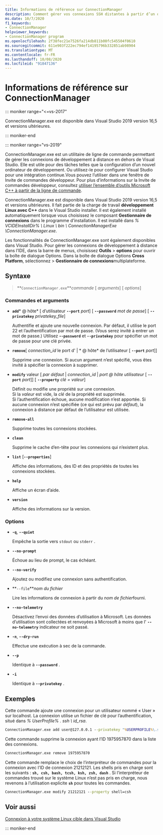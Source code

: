 ```yaml
---
title: Informations de référence sur ConnectionManager
description: Comment gérer vos connexions SSH distantes à partir d’un outil de ligne de commande.
ms.date: 10/7/2020
f1_keywords:
- ConnectionManager
helpviewer_keywords:
- ConnectionManager program
ms.openlocfilehash: 2f38fec21e7526fa214db811b00fc545504f0610
ms.sourcegitcommit: 611e903f222ec794ef14195796b332851ab98904
ms.translationtype: MT
ms.contentlocale: fr-FR
ms.lasthandoff: 10/08/2020
ms.locfileid: "91847136"
---
```

# <a name="connectionmanager-reference"></a>Informations de référence sur ConnectionManager

::: moniker range="<=vs-2017"

ConnectionManager.exe est disponible dans Visual Studio 2019 version 16,5 et versions ultérieures.

::: moniker-end

::: moniker range="vs-2019"

ConnectionManager.exe est un utilitaire de ligne de commande permettant de gérer les connexions de développement à distance en dehors de Visual Studio. Elle est utile pour des tâches telles que la configuration d’un nouvel ordinateur de développement. Ou utilisez-le pour configurer Visual Studio pour une intégration continue.Vous pouvez l’utiliser dans une fenêtre de Invite de commandes développeur. Pour plus d’informations sur la Invite de commandes développeur, consultez [utiliser l’ensemble d’outils Microsoft C++ à partir de la ligne de commande](../build/building-on-the-command-line.md).

ConnectionManager.exe est disponible dans Visual Studio 2019 version 16,5 et versions ultérieures. Il fait partie de la charge de travail **développement Linux avec C++** dans le Visual Studio installer. Il est également installé automatiquement lorsque vous choisissez le composant **Gestionnaire de connexions** dans le programme d’installation. Il est installé dans *% VCIDEInstallDir% \\ Linux \\ bin \\ ConnectionManagerExe \\ConnectionManager.exe*.

Les fonctionnalités de ConnectionManager.exe sont également disponibles dans Visual Studio. Pour gérer les connexions de développement à distance dans l’IDE, dans la barre de menus, choisissez **Outils**  >  **options** pour ouvrir la boîte de dialogue Options. Dans la boîte de dialogue Options **Cross Platform**, sélectionnez  >  **Gestionnaire de connexions**multiplateforme.

## <a name="syntax"></a>Syntaxe

> **`ConnectionManager.exe`***commande* \[ *arguments*] \[ *options*]

### <a name="commands-and-arguments"></a>Commandes et arguments

- **`add`*** \@ hôte* \[ d’utilisateur **`--port`** *port*] \[ **`--password`** *mot de passe*] \[ **`--privatekey`** *privatekey_file*]

  Authentifie et ajoute une nouvelle connexion. Par défaut, il utilise le port 22 et l’authentification par mot de passe. (Vous serez invité à entrer un mot de passe.) Utilisez **-`-password`** et **`--privatekey`** pour spécifier un mot de passe pour une clé privée.

- **`remove`**\[ *connection_id* le port d' \| * \@ hôte* de l’utilisateur \[ **`--port`** *port*]]

  Supprime une connexion. Si aucun argument n’est spécifié, vous êtes invité à spécifier la connexion à supprimer.
  
- **`modify`** valeur \[ *par défaut* \| *connection_id* \| *port \@ hôte utilisateur* \[ **`--port`** *port*]] \[ **`--property`** *clé = valeur*]

  Définit ou modifie une propriété sur une connexion. \
  Si la *valeur* est vide, la *clé* de la propriété est supprimée. \
  Si l’authentification échoue, aucune modification n’est apportée.
  Si aucune connexion n’est spécifiée (ce qui est prévu par *défaut*), la connexion à distance par défaut de l’utilisateur est utilisée.

- **`remove-all`**

  Supprime toutes les connexions stockées.
  
- **`clean`**

  Supprime le cache d’en-tête pour les connexions qui n’existent plus. 

- **`list`** \[**`--properties`**]

  Affiche des informations, des ID et des propriétés de toutes les connexions stockées. 

- **`help`**

  Affiche un écran d’aide.

- **`version`**

  Affiche des informations sur la version.

### <a name="options"></a>Options

- **`-q`**, **`--quiet`**

  Empêche la sortie vers `stdout` ou `stderr` .

- **`--no-prompt`**

  Échoue au lieu de prompt, le cas échéant.

- **`--no-verify`**

  Ajoutez ou modifiez une connexion sans authentification.

- **`--file`***nom du fichier*

  Lire les informations de connexion à partir du *nom de fichier*fourni.

- **`--no-telemetry`**

  Désactivez l’envoi des données d’utilisation à Microsoft. Les données d’utilisation sont collectées et renvoyées à Microsoft à moins que l' **`--no-telemetry`** indicateur ne soit passé.  

- **`-n`**, **`--dry-run`**

  Effectue une exécution à sec de la commande.
 
- **`--p`**

  Identique à **`--password`** .

- **`-i`**

  Identique à **`--privatekey`** .

## <a name="examples"></a>Exemples

Cette commande ajoute une connexion pour un utilisateur nommé « User » sur localhost. La connexion utilise un fichier de clé pour l’authentification, situé dans *% UserProfile% \. ssh \ id_rsa*.

```cmd
ConnectionManager.exe add user@127.0.0.1 --privatekey "%USERPROFILE%\.ssh\id_rsa"
```

Cette commande supprime la connexion ayant l’ID 1975957870 dans la liste des connexions.

```cmd
ConnectionManager.exe remove 1975957870
```

Cette commande remplace le choix de l’interpréteur de commandes pour la connexion avec l’ID de connexion 21212121. Les shells pris en charge sont les suivants : **`sh, csh, bash, tcsh, ksh, zsh, dash`** . Si l’interpréteur de commandes trouvé sur le système Linux n’est pas pris en charge, nous revenons à l’utilisation explicite **`sh`** pour toutes les commandes.

```cmd
ConnectionManager.exe modify 21212121 --property shell=csh
```

## <a name="see-also"></a>Voir aussi

[Connexion à votre système Linux cible dans Visual Studio](connect-to-your-remote-linux-computer.md)

::: moniker-end